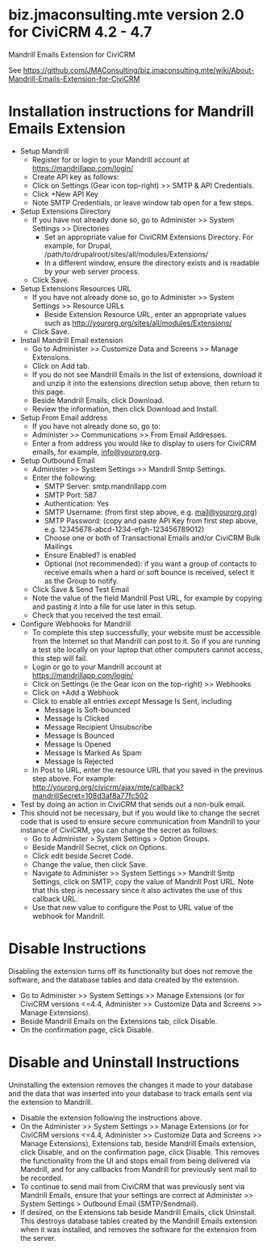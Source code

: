 biz.jmaconsulting.mte version 2.0 for CiviCRM 4.2 - 4.7
=======================================================

Mandrill Emails Extension for CiviCRM

See https://github.com/JMAConsulting/biz.jmaconsulting.mte/wiki/About-Mandrill-Emails-Extension-for-CiviCRM

Installation instructions for Mandrill Emails Extension
=======================================================

* Setup Mandrill
  * Register for or login to your Mandrill account at https://mandrillapp.com/login/
  * Create API key as follows:
  * Click on Settings (Gear icon top-right) >> SMTP & API Credentials.
  * Click +New API Key
  * Note SMTP Credentials, or leave window tab open for a few steps.
* Setup Extensions Directory 
  * If you have not already done so, go to Administer >> System Settings >> Directories
    * Set an appropriate value for CiviCRM Extensions Directory. For example, for Drupal, /path/to/drupalroot/sites/all/modules/Extensions/
    * In a different window, ensure the directory exists and is readable by your web server process.
  * Click Save.
* Setup Extensions Resources URL
  * If you have not already done so, go to Administer >> System Settings >> Resource URLs
    * Beside Extension Resource URL, enter an appropriate values such as http://yourorg.org/sites/all/modules/Extensions/
  * Click Save.
* Install Mandrill Email extension
  * Go to Administer >> Customize Data and Screens >> Manage Extensions.
  * Click on Add tab.
  * If you do not see Mandrill Emails in the list of extensions, download it and unzip it into the extensions direction setup above, then return to this page.
  * Beside Mandrill Emails, click Download.
  * Review the information, then click Download and Install.
* Setup From Email address
  * If you have not already done so, go to:
  * Administer >> Communications >> From Email Addresses.
  * Enter a from address you would like to display to users for CiviCRM emails, for example, info@yourorg.org.
* Setup Outbound Email
  * Administer >> System Settings >> Mandrill Smtp Settings.
  * Enter the following:
    * SMTP Server: smtp.mandrillapp.com
    * SMTP Port: 587
    * Authentication: Yes
    * SMTP Username: (from first step above, e.g. mail@yourorg.org)
    * SMTP Password: (copy and paste API Key from first step above, e.g. 12345678-abcd-1234-efgh-123456789012)
    * Choose one or both of Transactional Emails and/or CiviCRM Bulk Mailings
    * Ensure Enabled? is enabled
    * Optional (not recommended): if you want a group of contacts to receive emails when a hard or soft bounce is received, select it as the Group to notify.
  * Click Save & Send Test Email
  * Note the value of the field Mandrill Post URL, for example by copying and pasting it into a file for use later in this setup.
  * Check that you received the test email.
* Configure Webhooks for Mandrill
  * To complete this step successfully, your website must be accessible from the Internet so that Mandrill can post to it. So if you are running a test site locally on your laptop that other computers cannot access, this step will fail.
  * Login or go to your Mandrill account at https://mandrillapp.com/login/
  * Click on Settings (ie the Gear icon on the top-right) >> Webhooks
  * Click on +Add a Webhook
  * Click to enable all entries _except_ Message Is Sent, including
    * Message Is Soft-bounced
    * Message Is Clicked
    * Message Recipient Unsubscribe
    * Message Is Bounced
    * Message Is Opened
    * Message Is Marked As Spam
    * Message Is Rejected
  * In Post to URL, enter the resource URL that you saved in the previous step above. For example: http://yourorg.org/civicrm/ajax/mte/callback?mandrillSecret=108d3af8a77fc502 
* Test by doing an action in CiviCRM that sends out a non-bulk email.
* This should not be necessary, but if you would like to change the secret code that is used to ensure secure communication from Mandrill to your instance of CiviCRM, you can change the secret as follows:
  * Go to Administer > System Settings > Option Groups.
  * Beside Mandrill Secret, click on Options.
  * Click edit beside Secret Code.
  * Change the value, then click Save.
  * Navigate to Administer >> System Settings >> Mandrill Smtp Settings, click on SMTP, copy the value of Mandrill Post URL. Note that this step is necessary since it also activates the use of this callback URL.
  * Use that new value to configure the Post to URL value of the webhook for Mandrill.

Disable Instructions
====================
Disabling the extension turns off its functionality but does not remove the software, and the database tables and data created by the extension.
* Go to Administer >> System Settings >> Manage Extensions (or for CiviCRM versions <=4.4, Administer >> Customize Data and Screens >> Manage Extensions).
* Beside Mandrill Emails on the Extensions tab, click Disable.
* On the confirmation page, click Disable.

Disable and Uninstall Instructions
======================
Uninstalling the extension removes the changes it made to your database and the data that was inserted into your database to track emails sent via the extension to Mandrill. 
* Disable the extension following the instructions above.
* On the Administer >> System Settings >> Manage Extensions (or for CiviCRM versions <=4.4, Administer >> Customize Data and Screens >> Manage Extensions), Extensions tab, beside Mandrill Emails extension, click Disable, and on the confirmation page, click Disable. This removes the functionality from the UI and stops email from being delivered via Mandrill, and for any callbacks from Mandrill for previously sent mail to be recorded.
* To continue to send mail from CiviCRM that was previously sent via Mandrill Emails, ensure that your settings are correct at Administer >> System Settings > Outbound Email (SMTP/Sendmail).
* If desired, on the Extensions tab beside Mandrill Emails, click Uninstall. This destroys database tables created by the Mandrill Emails extension when it was installed, and removes the software for the extension from the server.
